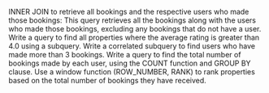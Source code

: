 INNER JOIN to retrieve all bookings and the respective users who made those bookings:
This query retrieves all the bookings along with the users who made those bookings, excluding any bookings that do not have a user.
Write a query to find all properties where the average rating is greater than 4.0 using a subquery.
Write a correlated subquery to find users who have made more than 3 bookings.
Write a query to find the total number of bookings made by each user, using the COUNT function and GROUP BY clause.
Use a window function (ROW_NUMBER, RANK) to rank properties based on the total number of bookings they have received.